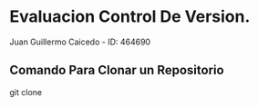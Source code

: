 # Evaluacion Control De Version.
Juan Guillermo Caicedo - ID: 464690
## Comando Para Clonar un Repositorio
git clone 